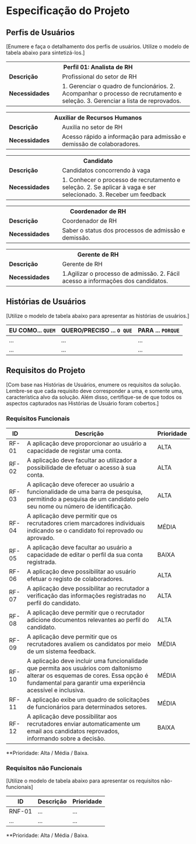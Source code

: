 # Especificação do Projeto

## Perfis de Usuários

[Enumere e faça o detalhamento dos perfis de usuários. Utilize o modelo de tabela abaixo para sintetizá-los.]

<table>
<tbody>
<tr align=center>
<th colspan="2">Perfil 01: Analista de RH</th>
</tr>
<tr>
<td width="150px"><b>Descrição</b></td>
<td width="600px">Profissional do setor de RH </td>
</tr>
<tr>
<td><b>Necessidades</b></td>
<td>
1. Gerenciar o quadro de funcionários. 
2. Acompanhar o processo de recrutamento e seleção. 
3. Gerenciar a lista de reprovados. </td>
</tr>
</tbody>
</table>



<table>
<tbody>
<tr align=center>
<th colspan="2">Auxiliar de Recursos Humanos</th>
</tr>
<tr>
<td width="150px"><b>Descrição</b></td>
<td width="600px"> Auxilia no setor de RH </td>
</tr>
<tr>
<td><b>Necessidades</b></td>
<td>
Acesso rápido a informação para admissão e demissão de colaboradores.  </td>
</tr>
</tbody>
</table>


<table>
<tbody>
<tr align=center>
<th colspan="2">Candidato</th>
</tr>
<tr>
<td width="150px"><b>Descrição</b></td>
<td width="600px"> Candidatos concorrendo à vaga </td>
</tr>
<tr>
<td><b>Necessidades</b></td>
<td>
1. Conhecer o processo de recrutamento e seleção. 
2. Se aplicar à vaga e ser selecionado.  
3. Receber um feedback </td>
</tr>
</tbody>
</table>

<table>
<tbody>
<tr align=center>
<th colspan="2">Coordenador de RH</th>
</tr>
<tr>
<td width="150px"><b>Descrição</b></td>
<td width="600px"> Coordenador de RH </td>
</tr>
<tr>
<td><b>Necessidades</b></td>
<td>
Saber o status dos processos de admissão e demissão.  </td>
</tr>
</tbody>
</table>


<table>
<tbody>
<tr align=center>
<th colspan="2">Gerente de RH</th>
</tr>
<tr>
<td width="150px"><b>Descrição</b></td>
<td width="600px">Gerente de RH  </td>
</tr>
<tr>
<td><b>Necessidades</b></td>
<td>
1.Agilizar o processo de admissão. 
2. Fácil acesso a informações dos candidatos.  </td>
</tr>
</tbody>
</table>

## Histórias de Usuários


[Utilize o modelo de tabela abaixo para apresentar as histórias de usuários.]

|EU COMO... `QUEM`   | QUERO/PRECISO ... `O QUE` |PARA ... `PORQUE`                 |
|--------------------|---------------------------|----------------------------------|
| ...                | ...                       | ...                              |
| ...                | ...                       | ...                              |

## Requisitos do Projeto

[Com base nas Histórias de Usuários, enumere os requisitos da solução. Lembre-se que cada requisito deve corresponder a uma, e somente uma, característica alvo da solução. Além disso, certifique-se de que todos os aspectos capturados nas Histórias de Usuário foram cobertos.]

### Requisitos Funcionais



|ID    | Descrição                | Prioridade |
|-------|---------------------------------|----|
| RF-01 |A aplicação deve proporcionar ao usuário a capacidade de registar uma conta. |ALTA| 
| RF-02 |A aplicação deve facultar ao utilizador a possibilidade de efetuar o acesso à sua conta. | ALTA|
| RF-03 |A aplicação deve oferecer ao usuário a funcionalidade de uma barra de pesquisa, permitindo a pesquisa de um candidato pelo seu nome ou número de identificação. |ALTA| 
| RF-04 |A aplicação deve permitir que os recrutadores criem marcadores individuais indicando se o candidato foi reprovado ou aprovado. |MÉDIA |
| RF-05 |A aplicação deve facultar ao usuário a capacidade de editar o perfil da sua conta registrada. |BAIXA | 
| RF-06 |A aplicação deve possibilitar ao usuário efetuar o registo de colaboradores. |ALTA  |
| RF-07 |A aplicação deve possibilitar ao recrutador a verificação das informações registradas no perfil do candidato. |ALTA | 
| RF-08 |A aplicação deve permitir que o recrutador adicione documentos relevantes ao perfil do candidato. |ALTA  |
| RF-09 |A aplicação deve permitir que os recrutadores avaliem os candidatos por meio de um sistema feedback. |MÉDIA | 
| RF-10 |A aplicação deve incluir uma funcionalidade que permita aos usuários com daltonismo alterar os esquemas de cores. Essa opção é fundamental para garantir uma experiência acessível e inclusiva. |MÉDIA |
| RF-11 |A aplicação exibe um quadro de solicitações de funcionários para determinados setores. |MÉDIA| 
| RF-12|A aplicação deve possibilitar aos recrutadores enviar automaticamente um email aos candidatos reprovados, informando sobre a decisão. |BAIXA |

**Prioridade: Alta / Média / Baixa. 

### Requisitos não Funcionais

[Utilize o modelo de tabela abaixo para apresentar os requisitos não-funcionais]

|ID      | Descrição               |Prioridade |
|--------|-------------------------|----|
| RNF-01 |  ...                    | ...   | 
| ...    |  ...                    | ...   | 

**Prioridade: Alta / Média / Baixa. 

